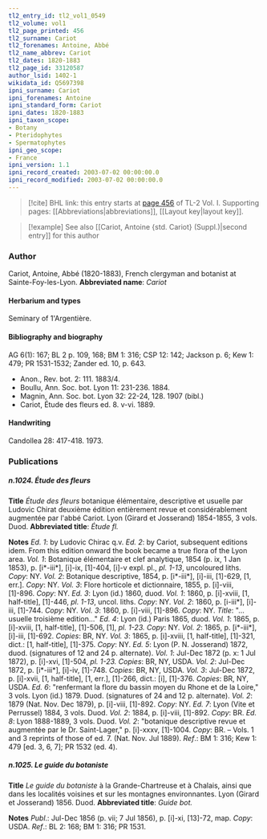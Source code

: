 ```yaml
---
tl2_entry_id: tl2_vol1_0549
tl2_volume: vol1
tl2_page_printed: 456
tl2_surname: Cariot
tl2_forenames: Antoine, Abbé
tl2_name_abbrev: Cariot
tl2_dates: 1820-1883
tl2_page_id: 33120587
author_lsid: 1402-1
wikidata_id: Q5697398
ipni_surname: Cariot
ipni_forenames: Antoine
ipni_standard_form: Cariot
ipni_dates: 1820-1883
ipni_taxon_scope: 
- Botany
- Pteridophytes
- Spermatophytes
ipni_geo_scope: 
- France
ipni_version: 1.1
ipni_record_created: 2003-07-02 00:00:00.0
ipni_record_modified: 2003-07-02 00:00:00.0
---
```



> [!cite] BHL link: this entry starts at [page 456](https://www.biodiversitylibrary.org/page/33120587) of TL-2 Vol. I.
> Supporting pages: [[Abbreviations|abbreviations]], [[Layout key|layout key]].

> [!example] See also [[Cariot, Antoine {std. Cariot} (Suppl.)|second entry]] for this author

### Author

Cariot, Antoine, Abbé (1820-1883), French clergyman and botanist at Sainte-Foy-les-Lyon. 
**Abbreviated name**: *Cariot*

#### Herbarium and types

Seminary of 1'Argentière.

#### Bibliography and biography

AG 6(1): 167; BL 2 p. 109, 168; BM 1: 316; CSP 12: 142; Jackson p. 6; Kew 1: 479; PR 1531-1532; Zander ed. 10, p. 643.
- Anon., Rev. bot. 2: 111. 1883/4.
- Boullu, Ann. Soc. bot. Lyon 11: 231-236. 1884.
- Magnin, Ann. Soc. bot. Lyon 32: 22-24, 128. 1907 (bibl.)
- Cariot, Étude des fleurs ed. 8. v-vi. 1889.

#### Handwriting

Candollea 28: 417-418. 1973.

### Publications

##### n.1024. Étude des fleurs

**Title**
*Étude des fleurs* botanique élémentaire, descriptive et usuelle par Ludovic Chirat deuxième édition entièrement revue et considérablement augmentée par l'abbé Cariot. Lyon (Girard et Josserand) 1854-1855, 3 vols. Duod.
**Abbreviated title**: *Étude fl.*

**Notes**
*Ed. 1*: by Ludovic Chirac q.v.
*Ed. 2*: by Cariot, subsequent editions idem. From this edition onward the book became a true flora of the Lyon area.
*Vol. 1*: Botanique élémentaire et clef analytique, 1854 (p. ix, 1 Jan 1853), p. \[i\*-iii\*\], \[i\]-ix, \[1\]-404, \[i\]-v expl. pl., *pl. 1-13*, uncoloured liths. *Copy*: NY.
*Vol. 2*: Botanique descriptive, 1854, p. \[i\*-iii\*\], \[i\]-iii, \[1\]-629, \[1, err.\]. *Copy*: NY.
*Vol. 3*: Flore horticole et dictionnaire, 1855, p. \[i\]-viii, \[1\]-896. *Copy*: NY.
*Ed. 3*: Lyon (id.) 1860, duod.
*Vol. 1*: 1860, p. \[i\]-xviii, \[1, half-title\], \[1\]-446, *pl. 1-13*, uncol. liths. *Copy*: NY.
*Vol. 2*: 1860, p. \[i-iii\*\], \[i\]-iii, \[1\]-744. *Copy*: NY.
*Vol. 3*: 1860, p. \[i\]-viii, \[1\]-896. *Copy*: NY.
*Title*: "... usuelle troisième edition..."
*Ed. 4*: Lyon (id.) Paris 1865, duod.
*Vol. 1*: 1865, p. \[i\]-xviii, \[1, half-title\], \[1\]-506, \[1\], *pl. 1-23. Copy*: NY.
*Vol. 2*: 1865, p. \[i\*-iii\*\], \[i\]-iii, \[1\]-692. *Copies*: BR, NY.
*Vol. 3*: 1865, p. \[i\]-xviii, \[1, half-title\], \[1\]-321, dict.: \[1, half-title\], \[1\]-375. *Copy*: NY.
*Ed. 5*: Lyon (P. N. Josserand) 1872, duod. (signatures of 12 and 24 p. alternate).
*Vol. 1*: Jul-Dec 1872 (p. x: 1 Jul 1872), p. \[i\]-xvi, \[1\]-504, *pl. 1-23. Copies*: BR, NY, USDA.
*Vol. 2*: Jul-Dec 1872, p. \[i\*-iii\*\], \[i\]-iv, \[1\]-748. *Copies*: BR, NY, USDA.
*Vol. 3*: Jul-Dec 1872, p. \[i\]-xvii, \[1, half-title\], \[1, err.\], \[1\]-266, dict.: \[i\], \[1\]-376.
*Copies*: BR, NY, USDA.
*Ed. 6*: "renfermant la flore du bassin moyen du Rhone et de la Loire," 3 vols. Lyon (id.) 1879. Duod. (signatures of 24 and 12 p. alternate).
*Vol. 2*: 1879 (Nat. Nov. Dec 1879), p. \[i\]-viii, \[1\]-892. *Copy*: NY.
*Ed. 7*: Lyon (Vite et Perrussel) 1884, 3 vols. Duod.
*Vol. 2*: 1884, p. \[i\]-viii, \[1\]-892. *Copy*: BR.
*Ed. 8*: Lyon 1888-1889, 3 vols. Duod.
*Vol. 2*: "botanique descriptive revue et augmentée par le Dr. Saint-Lager," p. \[i\]-xxxv, \[1\]-1004. *Copy*: BR. – Vols. 1 and 3 reprints of those of ed. 7. (Nat. Nov. Jul 1889).
*Ref*.: BM 1: 316; Kew 1: 479 \[ed. 3, 6, 7\]; PR 1532 (ed. 4).

##### n.1025. Le guide du botaniste

**Title**
*Le guide du botaniste* à la Grande-Chartreuse et à Chalais, ainsi que dans les localités voisines et sur les montagnes environnantes. Lyon (Girard et Josserand) 1856. Duod.
**Abbreviated title**: *Guide bot.*

**Notes**
*Publ*.: Jul-Dec 1856 (p. vii; 7 Jul 1856), p. \[i\]-xi, \[13\]-72, map. *Copy*: USDA.
*Ref*.: BL 2: 168; BM 1: 316; PR 1531.

